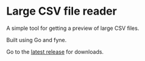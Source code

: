 # Large CSV file reader

A simple tool for getting a preview of large CSV files.

Built using Go and fyne.

Go to the [latest release](https://github.com/RikudouSage/LargeCsvReader/releases/latest) for downloads.
